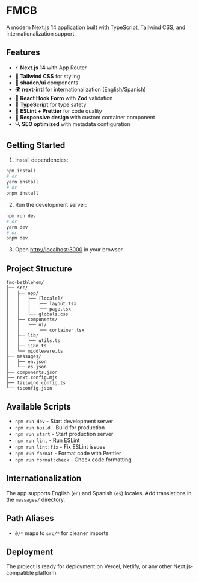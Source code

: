 # FMCB

A modern Next.js 14 application built with TypeScript, Tailwind CSS, and internationalization support.

## Features

- ⚡ **Next.js 14** with App Router
- 🎨 **Tailwind CSS** for styling
- 🧩 **shadcn/ui** components
- 🌍 **next-intl** for internationalization (English/Spanish)
- 📝 **React Hook Form** with **Zod** validation
- 🎯 **TypeScript** for type safety
- 🔧 **ESLint + Prettier** for code quality
- 📱 **Responsive design** with custom container component
- 🔍 **SEO optimized** with metadata configuration

## Getting Started

1. Install dependencies:
```bash
npm install
# or
yarn install
# or
pnpm install
```

2. Run the development server:
```bash
npm run dev
# or
yarn dev
# or
pnpm dev
```

3. Open [http://localhost:3000](http://localhost:3000) in your browser.

## Project Structure

```
fmc-bethlehem/
├── src/
│   ├── app/
│   │   ├── [locale]/
│   │   │   ├── layout.tsx
│   │   │   └── page.tsx
│   │   └── globals.css
│   ├── components/
│   │   └── ui/
│   │       └── container.tsx
│   ├── lib/
│   │   └── utils.ts
│   ├── i18n.ts
│   └── middleware.ts
├── messages/
│   ├── en.json
│   └── es.json
├── components.json
├── next.config.mjs
├── tailwind.config.ts
└── tsconfig.json
```

## Available Scripts

- `npm run dev` - Start development server
- `npm run build` - Build for production
- `npm run start` - Start production server
- `npm run lint` - Run ESLint
- `npm run lint:fix` - Fix ESLint issues
- `npm run format` - Format code with Prettier
- `npm run format:check` - Check code formatting

## Internationalization

The app supports English (`en`) and Spanish (`es`) locales. Add translations in the `messages/` directory.

## Path Aliases

- `@/*` maps to `src/*` for cleaner imports

## Deployment

The project is ready for deployment on Vercel, Netlify, or any other Next.js-compatible platform.
